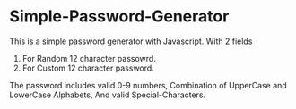 # Simple-Password-Generator
This is a simple password generator with Javascript.
With 2 fields
1. For Random 12 character passowrd.
2. For Custom 12 character password.


The password includes valid 0-9 numbers, Combination of UpperCase and LowerCase Alphabets, And valid Special-Characters.
